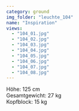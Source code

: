 ```yaml
---
category: ground
img_folder: "leuchte_104"
name: "Inspiration"
views:
  - "104_01.jpg"
  - "104_02.jpg"
  - "104_03.jpg"
  - "104_04.jpg"
  - "104_05.jpg"
  - "104_06.jpg"
  - "104_07.jpg"
  - "104_08.jpg"
---
```


Höhe: 125 cm<br/>Gesamtgewicht: 27 kg<br/>Kopfblock: 15 kg<br/>
